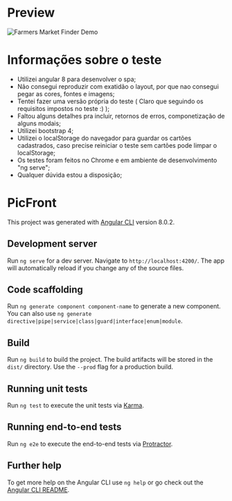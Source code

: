 # Preview

![Farmers Market Finder Demo](./teste.gif)

# Informações sobre o teste

- Utilizei angular 8 para desenvolver o spa;
- Não consegui reproduzir com exatidão o layout, por que nao consegui pegar as cores, fontes e imagens;
- Tentei fazer uma versão própria do teste ( Claro que seguindo os requisitos impostos no teste :) );
- Faltou alguns detalhes pra incluir, retornos de erros, componetização de alguns modais;
- Utilizei bootstrap 4;
- Utilizei o localStorage do navegador para guardar os cartões cadastrados, caso precise reiniciar o teste sem cartões
  pode limpar o localStorage;
- Os testes foram feitos no Chrome e em ambiente de desenvolvimento "ng serve";
- Qualquer dúvida estou a disposição;

# PicFront

This project was generated with [Angular CLI](https://github.com/angular/angular-cli) version 8.0.2.

## Development server

Run `ng serve` for a dev server. Navigate to `http://localhost:4200/`. The app will automatically reload if you change any of the source files.

## Code scaffolding

Run `ng generate component component-name` to generate a new component. You can also use `ng generate directive|pipe|service|class|guard|interface|enum|module`.

## Build

Run `ng build` to build the project. The build artifacts will be stored in the `dist/` directory. Use the `--prod` flag for a production build.

## Running unit tests

Run `ng test` to execute the unit tests via [Karma](https://karma-runner.github.io).

## Running end-to-end tests

Run `ng e2e` to execute the end-to-end tests via [Protractor](http://www.protractortest.org/).

## Further help

To get more help on the Angular CLI use `ng help` or go check out the [Angular CLI README](https://github.com/angular/angular-cli/blob/master/README.md).
